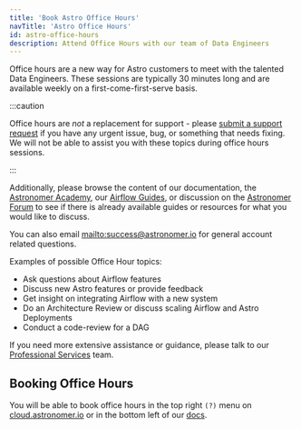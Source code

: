 ```yaml
---
title: 'Book Astro Office Hours'
navTitle: 'Astro Office Hours'
id: astro-office-hours
description: Attend Office Hours with our team of Data Engineers
---
```


Office hours are a new way for Astro customers to meet with the talented Data Engineers.
These sessions are typically 30 minutes long and are available weekly on a first-come-first-serve basis.

:::caution

Office hours are _not_ a replacement for support - please [submit a support request](astro-support.md) if you have any urgent issue, bug, or something that needs fixing. We will not be able to assist you with these topics during office hours sessions.

:::

Additionally, please browse the content of our documentation, the [Astronomer Academy](https://academy.astronomer.io/), our [Airflow Guides](https://docs.astronomer.io/learn/), or discussion on the [Astronomer Forum](https://forum.astronomer.io) to see if there is already available guides or resources for what you would like to discuss.

You can also email [mailto:success@astronomer.io](success@astronomer.io) for general account related questions.

Examples of possible Office Hour topics:
- Ask questions about Airflow features
- Discuss new Astro features or provide feedback
- Get insight on integrating Airflow with a new system 
- Do an Architecture Review or discuss scaling Airflow and Astro Deployments 
- Conduct a code-review for a DAG

If you need more extensive assistance or guidance, please talk to our [Professional Services](https://www.astronomer.io/professional-services/) team.

## Booking Office Hours
You will be able to book office hours in the top right `(?)` menu on [cloud.astronomer.io](https://cloud.astronomer.io) or in the bottom left of our [docs](https://docs.astronomer.io/astro).
